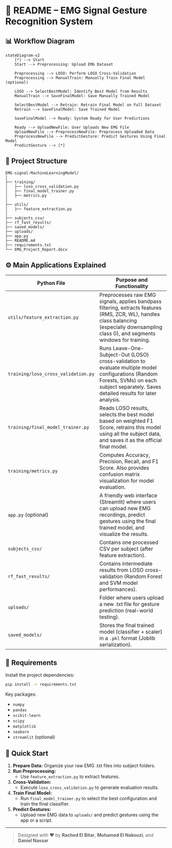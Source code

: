 
# 📄 README – EMG Signal Gesture Recognition System

## 📊 Workflow Diagram

```mermaid
stateDiagram-v2
    [*] --> Start
    Start --> Preprocessing: Upload EMG Dataset
    
    Preprocessing --> LOSO: Perform LOSO Cross-Validation
    Preprocessing --> ManualTrain: Manually Train Final Model (optional)
    
    LOSO --> SelectBestModel: Identify Best Model from Results
    ManualTrain --> SaveFinalModel: Save Manually Trained Model
    
    SelectBestModel --> Retrain: Retrain Final Model on Full Dataset
    Retrain --> SaveFinalModel: Save Trained Model
    
    SaveFinalModel --> Ready: System Ready for User Predictions
    
    Ready --> UploadNewFile: User Uploads New EMG File
    UploadNewFile --> PreprocessNewFile: Preprocess Uploaded Data
    PreprocessNewFile --> PredictGesture: Predict Gestures Using Final Model
    PredictGesture --> [*]
```

## 📂 Project Structure

```
EMG-signal-MachineLearningModel/
│
├── training/
│   ├── loso_cross_validation.py
│   ├── final_model_trainer.py
│   ├── metrics.py
│
├── utils/
│   ├── feature_extraction.py
│
├── subjects_csv/
├── rf_fast_results/
├── saved_models/
├── uploads/
├── app.py
├── README.md
├── requirements.txt
└── EMG_Project_Report.docx
```

## ⚙️ Main Applications Explained

| Python File                     | Purpose and Functionality |
|----------------------------------|----------------------------|
| `utils/feature_extraction.py`    | Preprocesses raw EMG signals, applies bandpass filtering, extracts features (RMS, ZCR, WL), handles class balancing (especially downsampling class 0), and segments windows for training. |
| `training/loso_cross_validation.py` | Runs Leave-One-Subject-Out (LOSO) cross-validation to evaluate multiple model configurations (Random Forests, SVMs) on each subject separately. Saves detailed results for later analysis. |
| `training/final_model_trainer.py` | Reads LOSO results, selects the best model based on weighted F1 Score, retrains this model using all the subject data, and saves it as the official final model. |
| `training/metrics.py`            | Computes Accuracy, Precision, Recall, and F1 Score. Also provides confusion matrix visualization for model evaluation. |
| `app.py` (optional)              | A friendly web interface (Streamlit) where users can upload new EMG recordings, predict gestures using the final trained model, and visualize the results. |
| `subjects_csv/`                  | Contains one processed CSV per subject (after feature extraction). |
| `rf_fast_results/`               | Contains intermediate results from LOSO cross-validation (Random Forest and SVM model performances). |
| `uploads/`                       | Folder where users upload a new .txt file for gesture prediction (real-world testing). |
| `saved_models/`                  | Stores the final trained model (classifier + scaler) in a `.pkl` format (Joblib serialization). |

## 📜 Requirements

Install the project dependencies:

```bash
pip install -r requirements.txt
```

Key packages:
- `numpy`
- `pandas`
- `scikit-learn`
- `scipy`
- `matplotlib`
- `seaborn`
- `streamlit` (optional)

## 🚀 Quick Start

1. **Prepare Data:** Organize your raw EMG .txt files into subject folders.
2. **Run Preprocessing:**  
   - Use `feature_extraction.py` to extract features.
3. **Cross-Validation:**  
   - Execute `loso_cross_validation.py` to generate evaluation results.
4. **Train Final Model:**  
   - Run `final_model_trainer.py` to select the best configuration and train the final classifier.
5. **Predict Gestures:**  
   - Upload new EMG data to `uploads/` and predict gestures using the app or a script.

---

> Designed with ❤️ by **Rached El Bitar**, **Mohamed El Nakouzi**, and **Daniel Nassar**
